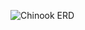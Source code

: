 ![Chinook ERD](https://raw.githubusercontent.com/iiimosley/chinookERD/master/Chinook_DB_ERD.png "Chinook ERD")